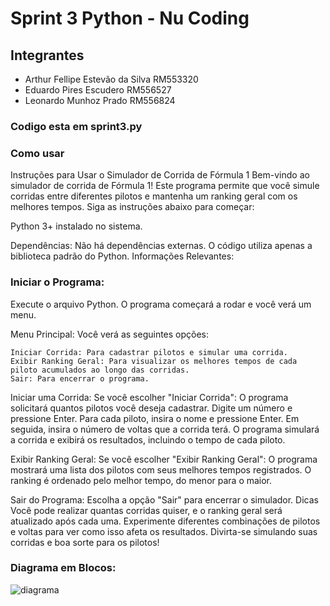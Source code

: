 # Sprint 3 Python - Nu Coding
## Integrantes
- Arthur Fellipe Estevão da Silva RM553320
- Eduardo Pires Escudero RM556527
- Leonardo Munhoz Prado RM556824

### Codigo esta em sprint3.py

### Como usar
Instruções para Usar o Simulador de Corrida de Fórmula 1
Bem-vindo ao simulador de corrida de Fórmula 1! Este programa permite que você simule corridas entre diferentes pilotos e mantenha um ranking geral com os melhores tempos. Siga as instruções abaixo para começar:


Python 3+ instalado no sistema.

Dependências:
Não há dependências externas. O código utiliza apenas a biblioteca padrão do Python.
Informações Relevantes:

### Iniciar o Programa:

Execute o arquivo Python. O programa começará a rodar e você verá um menu.

Menu Principal:
Você verá as seguintes opções:

```
Iniciar Corrida: Para cadastrar pilotos e simular uma corrida.
Exibir Ranking Geral: Para visualizar os melhores tempos de cada piloto acumulados ao longo das corridas.
Sair: Para encerrar o programa.
```

Iniciar uma Corrida:
Se você escolher "Iniciar Corrida":
O programa solicitará quantos pilotos você deseja cadastrar. Digite um número e pressione Enter.
Para cada piloto, insira o nome e pressione Enter.
Em seguida, insira o número de voltas que a corrida terá.
O programa simulará a corrida e exibirá os resultados, incluindo o tempo de cada piloto.

Exibir Ranking Geral:
Se você escolher "Exibir Ranking Geral":
O programa mostrará uma lista dos pilotos com seus melhores tempos registrados. O ranking é ordenado pelo melhor tempo, do menor para o maior.

Sair do Programa:
Escolha a opção "Sair" para encerrar o simulador.
Dicas
Você pode realizar quantas corridas quiser, e o ranking geral será atualizado após cada uma.
Experimente diferentes combinações de pilotos e voltas para ver como isso afeta os resultados.
Divirta-se simulando suas corridas e boa sorte para os pilotos!

### Diagrama em Blocos:
![diagrama](https://github.com/user-attachments/assets/a904dcbd-3e46-4dab-81c4-69e1b4238fe5)

